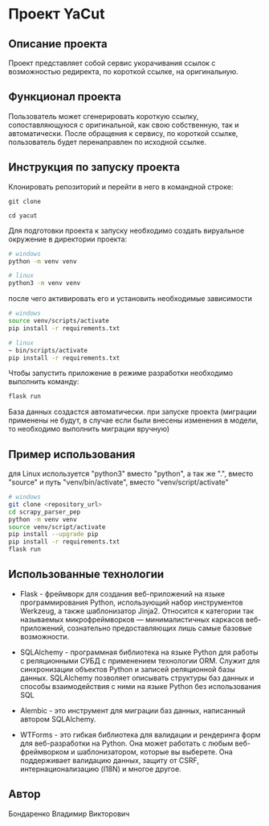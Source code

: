# Проект YaCut

## Описание проекта

Проект представляет собой сервис укорачивания ссылок с возможностью редиректа, по короткой ссылке, на оригинальную.

## Функционал проекта

Пользователь может сгенерировать короткую ссылку, сопоставляющуюся с оригинальной, как свою собственную, так и автоматически. После обращения к сервису, по короткой ссылке, пользователь будет перенаправлен по исходной ссылке.

## Инструкция по запуску проекта

Клонировать репозиторий и перейти в него в командной строке:

```
git clone 
```

```
cd yacut
```
Для подготовки проекта к запуску необходимо создать вируальное окружение в директории проекта:

```bash
# windows
python -m venv venv

# linux
python3 -m venv venv
```

после чего активировать его и установить необходимые зависимости

```bash
# windows
source venv/scripts/activate
pip install -r requirements.txt

# linux
~ bin/scripts/activate
pip install -r requirements.txt
```

Чтобы запустить приложение в режиме разработки необходимо выполнить команду:

```bash
flask run
```

База данных создастся автоматически. при запуске проекта (миграции применены не будут, в случае если были внесены изменения в модели, то необходимо выполнить миграции вручную)
## Пример использования 

для Linux используется "python3" вместо "python", а так же ".", вместо "source" и путь "venv/bin/activate", вместо "venv/script/activate"
```bash
# windows
git clone <repository_url>
cd scrapy_parser_pep
python -m venv venv
source venv/script/activate
pip install --upgrade pip
pip install -r requirements.txt
flask run
```

## Иcпользованные технологии
- Flask - фреймворк для создания веб-приложений на языке программирования Python, использующий набор инструментов Werkzeug, а также шаблонизатор Jinja2. Относится к категории так называемых микрофреймворков — минималистичных каркасов веб-приложений, сознательно предоставляющих лишь самые базовые возможности.

- SQLAlchemy - программная библиотека на языке Python для работы с реляционными СУБД с применением технологии ORM. Служит для синхронизации объектов Python и записей реляционной базы данных. SQLAlchemy позволяет описывать структуры баз данных и способы взаимодействия с ними на языке Python без использования SQL

- Alembic - это инструмент для миграции баз данных, написанный автором SQLAlchemy.

- WTForms - это гибкая библиотека для валидации и рендеринга форм для веб-разработки на Python. Она может работать с любым веб-фреймворком и шаблонизатором, которые вы выберете. Она поддерживает валидацию данных, защиту от CSRF, интернационализацию (I18N) и многое другое.


## Автор
Бондаренко Владимир Викторович